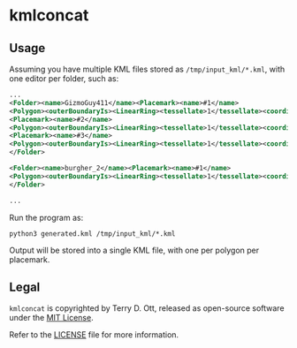 # kmlconcat

## Usage

Assuming you have multiple KML files stored as `/tmp/input_kml/*.kml`, with
one editor per folder, such as:

``` XML
...
<Folder><name>GizmoGuy411</name><Placemark><name>#1</name>
<Polygon><outerBoundaryIs><LinearRing><tessellate>1</tessellate><coordinates>145.213165283203,14.3516682266844,0 145.424652099609,14.1200536153139,0 144.746246337891,13.1324357106785,0 144.463348388672,13.3650282856022,0 145.213165283203,14.3516682266844,0 </coordinates></LinearRing></outerBoundaryIs></Polygon></Placemark>
<Placemark><name>#2</name>
<Polygon><outerBoundaryIs><LinearRing><tessellate>1</tessellate><coordinates>-125.5078125,48.4692793171672,0 -122.783203125,49.3930998935057,0 -93.955078125,49.3358615911041,0 -87.890625,48.4692793171672,0 -82.001953125,45.4716882581046,0 -81.9140625,42.3057530030464,0 -79.541015625,43.0166973716967,0 -79.892578125,44.0994206852865,0 -69.2578125,47.8242201493502,0 -67.587890625,47.8242201493502,0 -65.390625,44.0362698095346,0 -79.892578125,30.5386078788546,0 -78.837890625,25.9728606959239,0 -80.419921875,24.1417409805043,0 -82.880859375,24.7817473378158,0 -84.814453125,29.0129443024249,0 -96.85546875,25.1800878089906,0 -100.107421875,26.3672638601294,0 -101.953125,29.243270277107,0 -103.88671875,28.2414888173017,0 -107.314453125,31.0670507727078,0 -117.24609375,31.816896886747,0 -123.662109375,35.4740916077303,0 -126.123046875,41.1248835992912,0 -125.5078125,48.4692793171672,0 </coordinates></LinearRing></outerBoundaryIs></Polygon></Placemark>
<Placemark><name>#3</name>
<Polygon><outerBoundaryIs><LinearRing><tessellate>1</tessellate><coordinates>-85.319824,42.142906,0 -82.089844,42.256848,0 -81.897583,40.742957,0 -85.437927,40.786711,0 -85.319824,42.142906,0 </coordinates></LinearRing></outerBoundaryIs></Polygon></Placemark>
</Folder>

<Folder><name>burgher_2</name><Placemark><name>#1</name>
<Polygon><outerBoundaryIs><LinearRing><tessellate>1</tessellate><coordinates>-81.12883,34.82508,0 -80.5327,34.81719,0 -80.51605,33.73804,0 -81.11755,33.7449,0 -81.12883,34.82508,0 </coordinates></LinearRing></outerBoundaryIs></Polygon></Placemark>
</Folder>

...
```

Run the program as:

``` Shell
python3 generated.kml /tmp/input_kml/*.kml
```

Output will be stored into a single KML file, with one per polygon per placemark.

## Legal

`kmlconcat` is copyrighted by Terry D. Ott, released as open-source software 
under the [MIT License](https://en.wikipedia.org/wiki/MIT_License). 

Refer to the
[LICENSE](https://github.com/TerryOtt/kmlconcat/blob/master/LICENSE) 
file for more information.
